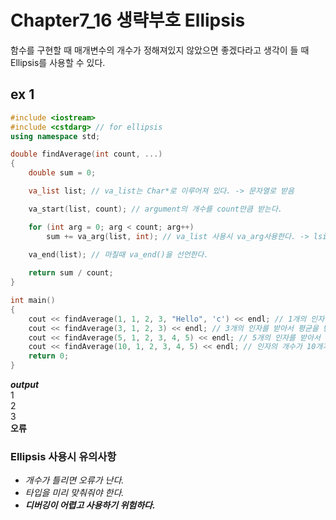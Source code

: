 # Chapter7_16 생략부호 Ellipsis
함수를 구현할 때 매개변수의 개수가 정해져있지 않았으면 좋겠다라고 생각이 들 때 Ellipsis를 사용할 수 있다.

## ex 1
```cpp
#include <iostream>
#include <cstdarg> // for ellipsis
using namespace std;

double findAverage(int count, ...)
{
    double sum = 0;

    va_list list; // va_list는 Char*로 이루어져 있다. -> 문자열로 받음

    va_start(list, count); // argument의 개수를 count만큼 받는다.

    for (int arg = 0; arg < count; arg++)
        sum += va_arg(list, int); // va_list 사용시 va_arg사용한다. -> lsit의 내용을 int형으로 변환
    
    va_end(list); // 마칠때 va_end()을 선언한다.

    return sum / count;
}

int main()
{
    cout << findAverage(1, 1, 2, 3, "Hello", 'c') << endl; // 1개의 인자를 받아서 평균을 반환
    cout << findAverage(3, 1, 2, 3) << endl; // 3개의 인자를 받아서 평균을 반환
    cout << findAverage(5, 1, 2, 3, 4, 5) << endl; // 5개의 인자를 받아서 평균을 반환
    cout << findAverage(10, 1, 2, 3, 4, 5) << endl; // 인자의 개수가 10개가 안됨 -> 오류 발생
    return 0;
}
```
***output*** <br>
1<br>
2<br>
3<br>
**오류**

### Ellipsis 사용시 유의사항
- *개수가 틀리면 오류가 난다.*
- *타입을 미리 맞춰줘야 한다.*
- ***디버깅이 어렵고 사용하기 위험하다.***